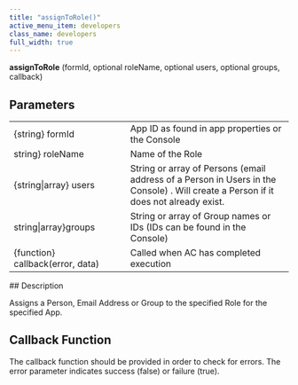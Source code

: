 ```yaml
---
title: "assignToRole()"
active_menu_item: developers
class_name: developers
full_width: true
---
```



**assignToRole** (formId, optional roleName, optional users, optional groups, callback)

## Parameters

<table>
<tr>
<td width="228">
{string} formId

</td>
<td width="9">
</td>
<td width="643">
App ID as found in app properties or the Console

</td>
</tr>
<tr>
<td width="228">
string} roleName

</td>
<td width="9">
</td>
<td width="643">
Name of the Role

</td>
</tr>
<tr>
<td width="228">
{string|array} users

</td>
<td width="9">
</td>
<td width="643">
String or array of Persons (email address of a Person in Users in the Console) . Will create a Person if it does not already exist.

</td>
</tr>
<tr>
<td width="228">
string|array}groups

</td>
<td width="9">
</td>
<td width="643">
String or array of Group names or IDs (IDs can be found in the Console)

</td>
</tr>
<tr>
<td width="228">
{function} callback(error, data)

</td>
<td width="9">
</td>
<td width="643">
Called when AC has completed execution

</td>
</tr>
</table>
## Description

Assigns a Person, Email Address or Group to the specified Role for the specified App.

## Callback Function

The callback function should be provided in order to check for errors. The error parameter indicates success (false) or failure (true).


